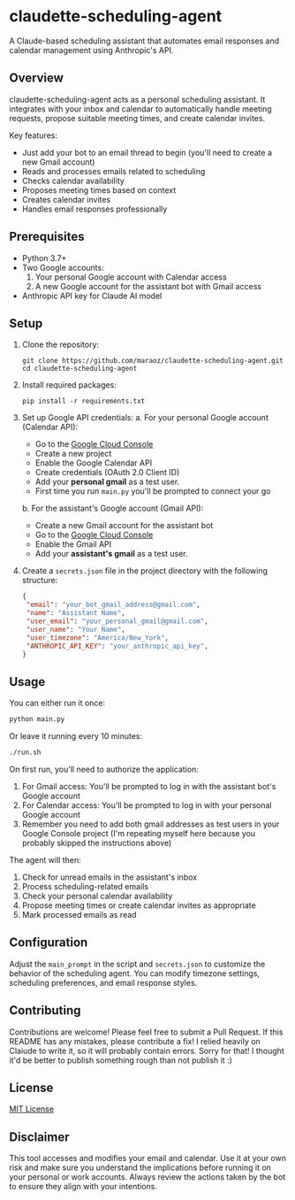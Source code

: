 # claudette-scheduling-agent

A Claude-based scheduling assistant that automates email responses and calendar management using Anthropic's API.

## Overview

claudette-scheduling-agent acts as a personal scheduling assistant.
It integrates with your inbox and calendar to automatically handle meeting requests, propose suitable meeting times, and create calendar invites.

Key features:
- Just add your bot to an email thread to begin (you'll need to create a new Gmail account)
- Reads and processes emails related to scheduling
- Checks calendar availability
- Proposes meeting times based on context
- Creates calendar invites
- Handles email responses professionally

## Prerequisites

- Python 3.7+
- Two Google accounts:
  1. Your personal Google account with Calendar access
  2. A new Google account for the assistant bot with Gmail access
- Anthropic API key for Claude AI model

## Setup

1. Clone the repository:
   ```
   git clone https://github.com/maraoz/claudette-scheduling-agent.git
   cd claudette-scheduling-agent
   ```

2. Install required packages:
   ```
   pip install -r requirements.txt
   ```

3. Set up Google API credentials:
   a. For your personal Google account (Calendar API):
      - Go to the [Google Cloud Console](https://console.cloud.google.com/)
      - Create a new project
      - Enable the Google Calendar API
      - Create credentials (OAuth 2.0 Client ID)
      - Add your **personal gmail** as a test user.
      - First time you run `main.py` you'll be prompted to connect your go

   b. For the assistant's Google account (Gmail API):
      - Create a new Gmail account for the assistant bot
      - Go to the [Google Cloud Console](https://console.cloud.google.com/)
      - Enable the Gmail API
      - Add your **assistant's gmail** as a test user.

4. Create a `secrets.json` file in the project directory with the following structure:
   ```json
   {
    "email": "your_bot_gmail_address@gmail.com",
    "name": "Assistant Name",
    "user_email": "your_personal_gmail@gmail.com",
    "user_name": "Your Name",
    "user_timezone": "America/New_York",
    "ANTHROPIC_API_KEY": "your_anthropic_api_key",
   }
   ```

## Usage

You can either run it once:
```sh
python main.py
```

Or leave it running every 10 minutes:
```sh
./run.sh
```

On first run, you'll need to authorize the application:
1. For Gmail access: You'll be prompted to log in with the assistant bot's Google account
2. For Calendar access: You'll be prompted to log in with your personal Google account
3. Remember you need to add both gmail addresses as test users in your Google Console project (I'm repeating myself here because you probably skipped the instructions above)

The agent will then:
1. Check for unread emails in the assistant's inbox
2. Process scheduling-related emails
3. Check your personal calendar availability
4. Propose meeting times or create calendar invites as appropriate
5. Mark processed emails as read

## Configuration

Adjust the `main_prompt` in the script and `secrets.json` to customize the behavior of the scheduling agent. You can modify timezone settings, scheduling preferences, and email response styles.

## Contributing

Contributions are welcome! Please feel free to submit a Pull Request.
If this README has any mistakes, please contribute a fix! I relied heavily on Claiude to write it, so it will probably contain errors. Sorry for that! I thought it'd be better to publish something rough than not publish it :)

## License

[MIT License](LICENSE)

## Disclaimer

This tool accesses and modifies your email and calendar. Use it at your own risk and make sure you understand the implications before running it on your personal or work accounts. Always review the actions taken by the bot to ensure they align with your intentions.

